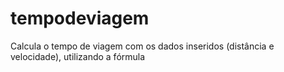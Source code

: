 # tempodeviagem
Calcula o tempo de viagem com os dados inseridos (distância e velocidade), utilizando a fórmula 
